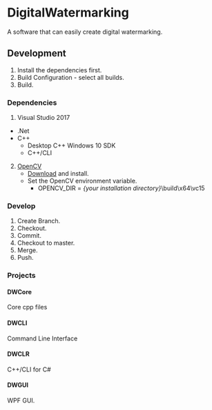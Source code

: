 # DigitalWatermarking
A software that can easily create digital watermarking. 



## Development ##

1. Install the dependencies first.
2. Build Configuration - select all builds.
3. Build.

### Dependencies

1. Visual Studio 2017
  - .Net
  - C++
    - Desktop C++ Windows 10 SDK
    - C++/CLI

2. [OpenCV](https://opencv.org/)
   - [Download](https://sourceforge.net/projects/opencvlibrary/files/4.0.1/opencv-4.0.1-vc14_vc15.exe/download) and install.
   - Set the OpenCV environment variable.
     - OPENCV_DIR = *{your installation directory}*\build\x64\vc15

### Develop

1. Create Branch.
2. Checkout.
3. Commit.
4. Checkout to master.
5. Merge.
6. Push.

### Projects

#### DWCore

Core cpp files

#### DWCLI

Command Line Interface

#### DWCLR

C++/CLI for C#

#### DWGUI

WPF GUI.